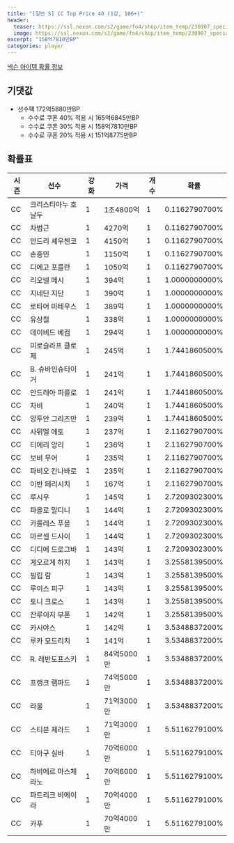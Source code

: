 ```yaml
---
title: "[일반 S] CC Top Price 40 (1강, 106+)"
header:
  teaser: https://ssl.nexon.com/s2/game/fo4/shop/item_temp/230907_special_b9244v59dhjj15/200233063_s.png
  image: https://ssl.nexon.com/s2/game/fo4/shop/item_temp/230907_special_b9244v59dhjj15/200233063_s.png
excerpt: "158억7810만BP"
categories: player
---
```

[넥슨 아이템 확률 정보](http://iteminfo.nexon.com/probability/fo4?sn=7406)

## 기댓값
- 선수팩 172억5880만BP
  - 수수료 쿠폰 40% 적용 시 165억6845만BP
  - 수수료 쿠폰 30% 적용 시 158억7810만BP
  - 수수료 쿠폰 20% 적용 시 151억8775만BP


## 확률표

|시즌|선수|강화|가격|개수|확률|
|---|---|---|---|---|---|
|CC|크리스티아누 호날두|1|1조4800억|1|0.1162790700%|
|CC|차범근|1|4270억|1|0.1162790700%|
|CC|안드리 셰우첸코|1|4150억|1|0.1162790700%|
|CC|손흥민|1|1150억|1|0.1162790700%|
|CC|디에고 포를란|1|1050억|1|0.1162790700%|
|CC|리오넬 메시|1|394억|1|1.0000000000%|
|CC|지네딘 지단|1|390억|1|1.0000000000%|
|CC|로타어 마테우스|1|389억|1|1.0000000000%|
|CC|유상철|1|338억|1|1.0000000000%|
|CC|데이비드 베컴|1|294억|1|1.0000000000%|
|CC|미로슬라프 클로제|1|245억|1|1.7441860500%|
|CC|B. 슈바인슈타이거|1|241억|1|1.7441860500%|
|CC|안드레아 피를로|1|241억|1|1.7441860500%|
|CC|차비|1|240억|1|1.7441860500%|
|CC|앙투안 그리즈만|1|239억|1|1.7441860500%|
|CC|사뮈엘 에토|1|237억|1|2.1162790700%|
|CC|티에리 앙리|1|236억|1|2.1162790700%|
|CC|보비 무어|1|235억|1|2.1162790700%|
|CC|파비오 칸나바로|1|235억|1|2.1162790700%|
|CC|이반 페리시치|1|167억|1|2.1162790700%|
|CC|루시우|1|145억|1|2.7209302300%|
|CC|파올로 말디니|1|144억|1|2.7209302300%|
|CC|카를레스 푸욜|1|144억|1|2.7209302300%|
|CC|마르셀 드사이|1|144억|1|2.7209302300%|
|CC|디디에 드로그바|1|143억|1|2.7209302300%|
|CC|게오르게 하지|1|143억|1|3.2558139500%|
|CC|필립 람|1|143억|1|3.2558139500%|
|CC|루이스 피구|1|143억|1|3.2558139500%|
|CC|토니 크로스|1|143억|1|3.2558139500%|
|CC|잔루이지 부폰|1|142억|1|3.2558139500%|
|CC|카시야스|1|142억|1|3.5348837200%|
|CC|루카 모드리치|1|141억|1|3.5348837200%|
|CC|R. 레반도프스키|1|84억5000만|1|3.5348837200%|
|CC|프랭크 램파드|1|74억5000만|1|3.5348837200%|
|CC|라울|1|71억3000만|1|3.5348837200%|
|CC|스티븐 제라드|1|71억3000만|1|5.5116279100%|
|CC|티아구 실바|1|70억6000만|1|5.5116279100%|
|CC|하비에르 마스체라노|1|70억6000만|1|5.5116279100%|
|CC|파트리크 비에이라|1|70억4000만|1|5.5116279100%|
|CC|카푸|1|70억4000만|1|5.5116279100%|
